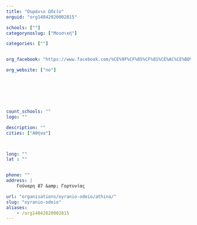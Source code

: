 ```yaml
---
title: "Ουράνιο Ωδείο"
orguid: "org14042020002815"

schools: [""]
categorynoslug: ["Μουσική"]

categories: [""]


org_facebook: "https://www.facebook.com/%CE%9F%CF%85%CF%81%CE%AC%CE%BD%CE%B9%CE%BF-%CE%A9%CE%B4%CE%B5%CE%AF%CE%BF-264790983597795/"

org_website: ["no"]







count_schools: ""
logo: ""

description: ""
cities: ["Αθήνα"]



long: ""
lat : ""


phone: ""
address: |
    Γούναρη 87 &amp; Γορτυνίας

url: "organisations/oyranio-odeio/athina/"
slug: "oyranio-odeio"
aliases:
    - /org14042020002815
---
```



